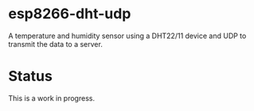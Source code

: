 # esp8266-dht-udp

A temperature and humidity sensor using a DHT22/11 device and UDP to transmit the data to a server.

# Status

This is a work in progress.


